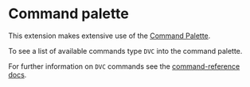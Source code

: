 # Command palette

This extension makes extensive use of the
[Command Palette](https://code.visualstudio.com/docs/getstarted/userinterface#_command-palette).

To see a list of available commands type `DVC` into the command palette.

For further information on `DVC` commands see the
[command-reference docs](https://dvc.org/doc/command-reference).
